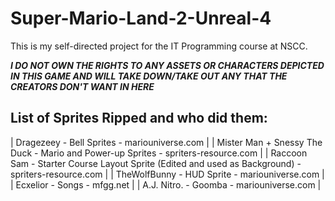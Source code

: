 # Super-Mario-Land-2-Unreal-4
 This is my self-directed project for the IT Programming course at NSCC.
 
***I DO NOT OWN THE RIGHTS TO ANY ASSETS OR CHARACTERS DEPICTED IN THIS GAME AND WILL TAKE DOWN/TAKE OUT ANY THAT THE CREATORS DON'T WANT IN HERE***
 
 
 List of Sprites Ripped and who did them:
-----------------------------------------------------------------------------------------------------
| Dragezeey - Bell Sprites - mariouniverse.com |
| Mister Man + Snessy The Duck - Mario and Power-up Sprites - spriters-resource.com |
| Raccoon Sam - Starter Course Layout Sprite (Edited and used as Background) - spriters-resource.com |
| TheWolfBunny - HUD Sprite - mariouniverse.com |
| Ecxelior - Songs - mfgg.net |
| A.J. Nitro. - Goomba - mariouniverse.com |
